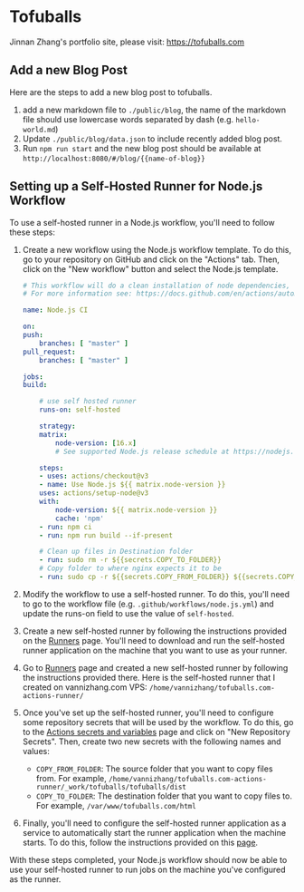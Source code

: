 # Tofuballs 

Jinnan Zhang's portfolio site, please visit: https://tofuballs.com

## Add a new Blog Post

Here are the steps to add a new blog post to tofuballs.

1. add a new markdown file to `./public/blog`, the name of the markdown file should use lowercase words separated by dash (e.g. `hello-world.md`)
2. Update `./public/blog/data.json` to include recently added blog post.
3. Run `npm run start` and the new blog post should be available at `http://localhost:8080/#/blog/{{name-of-blog}}`

## Setting up a Self-Hosted Runner for Node.js Workflow

To use a self-hosted runner in a Node.js workflow, you'll need to follow these steps:

1. Create a new workflow using the Node.js workflow template. To do this, go to your repository on GitHub and click on the "Actions" tab. Then, click on the "New workflow" button and select the Node.js template.
    ```yml
    # This workflow will do a clean installation of node dependencies, cache/restore them, build the source code and run tests across different versions of node
    # For more information see: https://docs.github.com/en/actions/automating-builds-and-tests/building-and-testing-nodejs

    name: Node.js CI

    on:
    push:
        branches: [ "master" ]
    pull_request:
        branches: [ "master" ]

    jobs:
    build:

        # use self hosted runner
        runs-on: self-hosted

        strategy:
        matrix:
            node-version: [16.x]
            # See supported Node.js release schedule at https://nodejs.org/en/about/releases/

        steps:
        - uses: actions/checkout@v3
        - name: Use Node.js ${{ matrix.node-version }}
        uses: actions/setup-node@v3
        with:
            node-version: ${{ matrix.node-version }}
            cache: 'npm'
        - run: npm ci
        - run: npm run build --if-present

        # Clean up files in Destination folder
        - run: sudo rm -r ${{secrets.COPY_TO_FOLDER}}
        # Copy folder to where nginx expects it to be
        - run: sudo cp -r ${{secrets.COPY_FROM_FOLDER}} ${{secrets.COPY_TO_FOLDER}}
    ```
2. Modify the workflow to use a self-hosted runner. To do this, you'll need to go to the workflow file (e.g. `.github/workflows/node.js.yml`) and update the runs-on field to use the value of `self-hosted`.

3. Create a new self-hosted runner by following the instructions provided on the [Runners](https://github.com/vannizhang/tofuballs/settings/actions/runners) page. You'll need to download and run the self-hosted runner application on the machine that you want to use as your runner.

2. Go to [Runners](https://github.com/vannizhang/tofuballs/settings/actions/runners) page and created a new self-hosted runner by following the instructions provided there. Here is the self-hosted runner that I created on vannizhang.com VPS: `/home/vannizhang/tofuballs.com-actions-runner/`

4. Once you've set up the self-hosted runner, you'll need to configure some repository secrets that will be used by the workflow. To do this, go to the [Actions secrets and variables](https://github.com/vannizhang/tofuballs/settings/secrets/actions) page and click on "New Repository Secrets". Then, create two new secrets with the following names and values:
    - `COPY_FROM_FOLDER`: The source folder that you want to copy files from. For example, `/home/vannizhang/tofuballs.com-actions-runner/_work/tofuballs/tofuballs/dist`
    - `COPY_TO_FOLDER`: The destination folder that you want to copy files to. For example, `/var/www/tofuballs.com/html`

5. Finally, you'll need to configure the self-hosted runner application as a service to automatically start the runner application when the machine starts. To do this, follow the instructions provided on this [page](https://docs.github.com/en/actions/hosting-your-own-runners/configuring-the-self-hosted-runner-application-as-a-service).

With these steps completed, your Node.js workflow should now be able to use your self-hosted runner to run jobs on the machine you've configured as the runner.